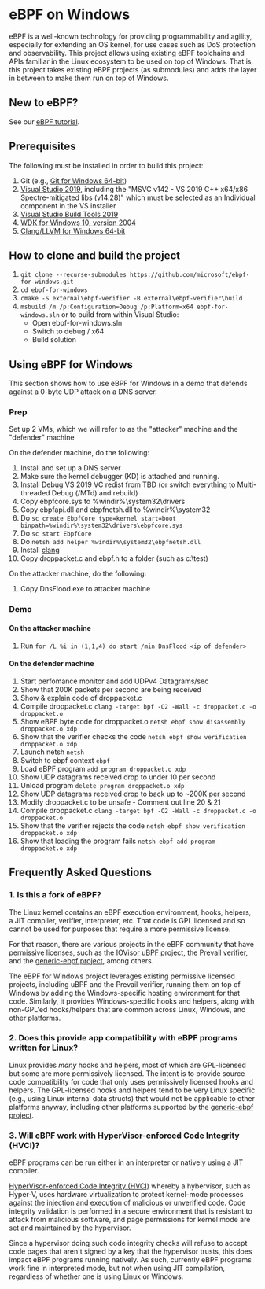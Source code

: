 # eBPF on Windows

eBPF is a well-known technology for providing programmability and agility, especially for extending an
OS kernel, for use cases such as DoS protection and observability. This project allows using existing eBPF
toolchains and APIs familiar in the Linux ecosystem to be used on top of Windows.  That is, this project
takes existing eBPF projects (as submodules) and adds the layer in between to make them run on top of Windows.

## New to eBPF?

See our [eBPF tutorial](docs/tutorial.md).

## Prerequisites

The following must be installed in order to build this project:

1. Git (e.g., [Git for Windows 64-bit](https://git-scm.com/download/win))
2. [Visual Studio 2019](https://visualstudio.microsoft.com/vs/), including
   the "MSVC v142 - VS 2019 C++ x64/x86 Spectre-mitigated libs (v14.28)"
   which must be selected as an Individual component in the VS installer
3. [Visual Studio Build Tools 2019](https://aka.ms/vs/16/release/vs_buildtools.exe)
4. [WDK for Windows 10, version 2004](https://go.microsoft.com/fwlink/?linkid=2128854)
5. [Clang/LLVM for Windows 64-bit](https://github.com/llvm/llvm-project/releases/download/llvmorg-8.0.1/LLVM-8.0.1-win64.exe)

## How to clone and build the project

1. ```git clone --recurse-submodules https://github.com/microsoft/ebpf-for-windows.git```
2. ```cd ebpf-for-windows```
3. ```cmake -S external\ebpf-verifier -B external\ebpf-verifier\build```
4. ```msbuild /m /p:Configuration=Debug /p:Platform=x64 ebpf-for-windows.sln```
   or to build from within Visual Studio:
   - Open ebpf-for-windows.sln
   - Switch to debug / x64
   - Build solution

## Using eBPF for Windows

This section shows how to use eBPF for Windows in a demo that defends against a 0-byte UDP attack on a DNS server.

### Prep 
Set up 2 VMs, which we will refer to as the "attacker" machine and the "defender" machine

On the defender machine, do the following:
1. Install and set up a DNS server
2. Make sure the kernel debugger (KD) is attached and running.
3. Install Debug VS 2019 VC redist from TBD (or switch everything to Multi-threaded Debug (/MTd) and rebuild)
4. Copy ebpfcore.sys to %windir%\system32\drivers
5. Copy ebpfapi.dll and ebpfnetsh.dll to %windir%\system32
6. Do `sc create EbpfCore type=kernel start=boot binpath=%windir%\system32\drivers\ebpfcore.sys`
7. Do `sc start EbpfCore`
8. Do `netsh add helper %windir%\system32\ebpfnetsh.dll`
9. Install [clang](https://github.com/llvm/llvm-project/releases/download/llvmorg-11.0.0/LLVM-11.0.0-win64.exe)
10. Copy droppacket.c and ebpf.h to a folder (such as c:\test)

On the attacker machine, do the following:
1. Copy DnsFlood.exe to attacker machine

### Demo
#### On the attacker machine
1. Run ```for /L %i in (1,1,4) do start /min DnsFlood <ip of defender>```

#### On the defender machine
1. Start perfomance monitor and add UDPv4 Datagrams/sec
2. Show that 200K packets per second are being received
3. Show & explain code of droppacket.c 
4. Compile droppacket.c ```clang -target bpf -O2 -Wall -c droppacket.c -o droppacket.o```
5. Show eBPF byte code for droppacket.o ```netsh ebpf show disassembly droppacket.o xdp```
6. Show that the verifier checks the code ```netsh ebpf show verification droppacket.o xdp```
7. Launch netsh ```netsh```
8. Switch to ebpf context ```ebpf```
9. Load eBPF program ```add program droppacket.o xdp```
10. Show UDP datagrams received drop to under 10 per second
11. Unload program ```delete program droppacket.o xdp```
12. Show UDP datagrams received drop to back up to ~200K per second
13. Modify droppacket.c to be unsafe - Comment out line 20 & 21
14. Compile droppacket.c ```clang -target bpf -O2 -Wall -c droppacket.c -o droppacket.o```
15. Show that the verifier rejects the code ```netsh ebpf show verification droppacket.o xdp```
16. Show that loading the program fails ```netsh ebpf add program droppacket.o xdp```

## Frequently Asked Questions

### 1. Is this a fork of eBPF?

The Linux kernel contains an eBPF execution environment, hooks, helpers, a JIT compiler, verifier, interpreter, etc.
That code is GPL licensed and so cannot be used for purposes that require a more permissive license.

For that reason, there are various projects in the eBPF community that have permissive licenses, such as
the [IOVisor uBPF project](https://github.com/iovisor/ubpf),
the [Prevail verifier](https://github.com/vbpf/ebpf-verifier),
and the [generic-ebpf project](https://github.com/generic-ebpf/generic-ebpf), among others.

The eBPF for Windows project leverages existing permissive licensed projects, including uBPF and the Prevail
verifier, running them on top of Windows by adding the Windows-specific hosting environment for that code.
Similarly, it provides Windows-specific hooks and helpers, along with non-GPL'ed hooks/helpers that are
common across Linux, Windows, and other platforms.

### 2. Does this provide app compatibility with eBPF programs written for Linux?

Linux provides *many* hooks and helpers, most of which are GPL-licensed but some are more permissively
licensed.  The intent is to provide source code compatibility for code that only uses permissively
licensed hooks and helpers.  The GPL-licensed hooks and helpers tend to be very Linux specific (e.g., using
Linux internal data structs) that would not be applicable to other platforms anyway, including other
platforms supported by the [generic-ebpf project](https://github.com/generic-ebpf/generic-ebpf).

### 3. Will eBPF work with HyperVisor-enforced Code Integrity (HVCI)?

eBPF programs can be run either in an interpreter or natively using a JIT compiler.

[HyperVisor-enforced Code Integrity (HVCI)](https://techcommunity.microsoft.com/t5/windows-insider-program/virtualization-based-security-vbs-and-hypervisor-enforced-code/m-p/240571)
whereby a hybervisor, such as Hyper-V, uses hardware virtualization to protect kernel-mode processes against
the injection and execution of malicious or unverified code. Code integrity validation is performed in a secure
environment that is resistant to attack from malicious software, and page permissions for kernel mode are set and
maintained by the hypervisor.

Since a hypervisor doing such code integrity checks will refuse to accept code pages that aren't signed by
a key that the hypervisor trusts, this does impact eBPF programs running natively.  As such, currently
eBPF programs work fine in interpreted mode, but not when using JIT compilation, regardless of whether
one is using Linux or Windows.
